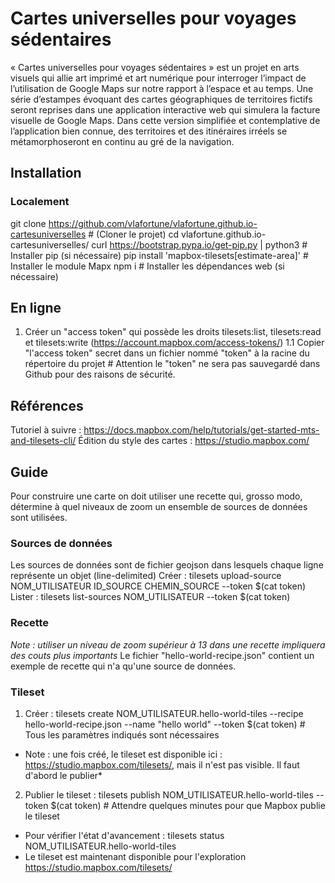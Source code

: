 # Cartes universelles pour voyages sédentaires
« Cartes universelles pour voyages sédentaires » est un projet en arts visuels qui allie art imprimé et art numérique pour interroger l’impact de l’utilisation de Google Maps sur notre rapport à l’espace et au temps. Une série d’estampes évoquant des cartes géographiques de territoires fictifs seront reprises dans une application interactive web qui simulera la facture visuelle de Google Maps. Dans cette version simplifiée et contemplative de l’application bien connue, des territoires et des itinéraires irréels se métamorphoseront en continu au gré de la navigation. 

## Installation
### Localement
git clone https://github.com/vlafortune/vlafortune.github.io-cartesuniverselles # (Cloner le projet)
cd vlafortune.github.io-cartesuniverselles/
curl https://bootstrap.pypa.io/get-pip.py | python3 # Installer pip (si nécessaire)
pip install 'mapbox-tilesets[estimate-area]' # Installer le module Mapx
npm i # Installer les dépendances web (si nécessaire)

## En ligne
1. Créer un "access token" qui possède les droits tilesets:list, tilesets:read et tilesets:write (https://account.mapbox.com/access-tokens/)
1.1 Copier "l'access token" secret dans un fichier nommé "token" à la racine du répertoire du projet # Attention le "token" ne sera pas sauvegardé dans Github pour des raisons de sécurité.

## Références 
Tutoriel à suivre : https://docs.mapbox.com/help/tutorials/get-started-mts-and-tilesets-cli/
Édition du style des cartes : https://studio.mapbox.com/

## Guide
Pour construire une carte on doit utiliser une recette qui, grosso modo, détermine à quel niveaux de zoom un ensemble de sources de données sont utilisées.

### Sources de données
Les sources de données sont de fichier geojson dans lesquels chaque ligne représente un objet (line-delimited)
Créer : tilesets upload-source NOM_UTILISATEUR ID_SOURCE CHEMIN_SOURCE --token $(cat token)
Lister : tilesets list-sources NOM_UTILISATEUR --token $(cat token)

### Recette
*Note : utiliser un niveau de zoom supérieur à 13 dans une recette impliquera des couts plus importants*
Le fichier "hello-world-recipe.json" contient un exemple de recette qui n'a qu'une source de données.

### Tileset
1. Créer : tilesets create NOM_UTILISATEUR.hello-world-tiles --recipe hello-world-recipe.json --name "hello world" --token $(cat token) # Tous les paramètres indiqués sont nécessaires
  * Note : une fois créé, le tileset est disponible ici : https://studio.mapbox.com/tilesets/, mais il n'est pas visible. Il faut d'abord le publier*
2. Publier le tileset : tilesets publish NOM_UTILISATEUR.hello-world-tiles --token $(cat token) # Attendre quelques minutes pour que Mapbox publie le tileset
  * Pour vérifier l'état d'avancement : tilesets status NOM_UTILISATEUR.hello-world-tiles 
  * Le tileset est maintenant disponible pour l'exploration https://studio.mapbox.com/tilesets/
